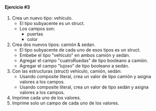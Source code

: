#### Ejercicio #3

1. Crea un nuevo tipo: vehículo.
    * El tipo subyacente es un struct. 
    * Los campos son: 
        + puertas
        + color
2. Crea dos nuevos tipos: camión & sedan.
    * El tipo subyacente de cada uno de esos tipos es un struct.
    * Embebe el tipo "vehículo" en ambos camión y sedán.
    * Agregar el campo "cuatroRuedas" de tipo booleano a camión.
    * Agregar el campo "lujoso" de tipo booleano a sedán.
3. Con las estructuras (struct) vehículo, camión, sedán:
    * Usando composite literal, crea un valor de tipo camión y asigna valores a los campos.
    * Usando composite literal, crea un valor de tipo sedán y asigna valores a los campos.
4. Imprime cada uno de los valores.
5. Imprime solo un campo de cada uno de los valores.